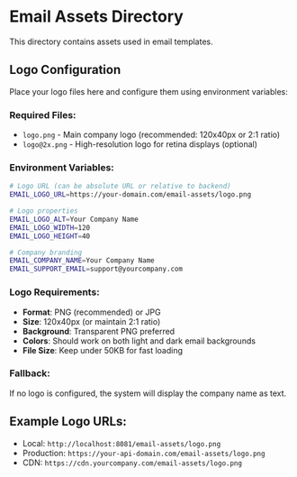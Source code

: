 # Email Assets Directory

This directory contains assets used in email templates.

## Logo Configuration

Place your logo files here and configure them using environment variables:

### Required Files:
- `logo.png` - Main company logo (recommended: 120x40px or 2:1 ratio)
- `logo@2x.png` - High-resolution logo for retina displays (optional)

### Environment Variables:
```bash
# Logo URL (can be absolute URL or relative to backend)
EMAIL_LOGO_URL=https://your-domain.com/email-assets/logo.png

# Logo properties
EMAIL_LOGO_ALT=Your Company Name
EMAIL_LOGO_WIDTH=120
EMAIL_LOGO_HEIGHT=40

# Company branding
EMAIL_COMPANY_NAME=Your Company Name
EMAIL_SUPPORT_EMAIL=support@yourcompany.com
```

### Logo Requirements:
- **Format**: PNG (recommended) or JPG
- **Size**: 120x40px (or maintain 2:1 ratio)
- **Background**: Transparent PNG preferred
- **Colors**: Should work on both light and dark email backgrounds
- **File Size**: Keep under 50KB for fast loading

### Fallback:
If no logo is configured, the system will display the company name as text.

## Example Logo URLs:
- Local: `http://localhost:8081/email-assets/logo.png`
- Production: `https://your-api-domain.com/email-assets/logo.png`
- CDN: `https://cdn.yourcompany.com/email-assets/logo.png`
